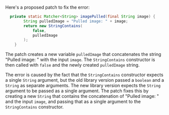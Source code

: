Here's a proposed patch to fix the error:
```java
  private static Matcher<String> imagePulled(final String image) {
        String pulledImage = "Pulled image: " + image;
        return new StringContains(
            false,
            pulledImage
        );
    }
```
The patch creates a new variable `pulledImage` that concatenates the string "Pulled image: " with the input `image`. The `StringContains` constructor is then called with `false` and the newly created `pulledImage` string.

The error is caused by the fact that the `StringContains` constructor expects a single `String` argument, but the old library version passed a `boolean` and a `String` as separate arguments. The new library version expects the `String` argument to be passed as a single argument. The patch fixes this by creating a new `String` that contains the concatenation of "Pulled image: " and the input `image`, and passing that as a single argument to the `StringContains` constructor.